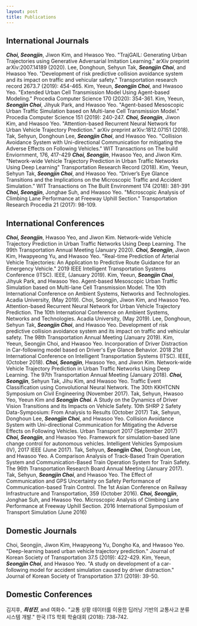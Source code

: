 ```yaml
---
layout: post
title: Publications
---
```



## International Journals

***Choi, Seongjin***, Jiwon Kim, and Hwasoo Yeo. "TrajGAIL: Generating Urban Trajectories using Generative Adversarial Imitation Learning." arXiv preprint arXiv:2007.14189 (2020).
Lee, Donghoun, Sehyun Tak, ***Seongjin Choi***, and Hwasoo Yeo. "Development of risk predictive collision avoidance system and its impact on traffic and vehicular safety." Transportation research record 2673.7 (2019): 454-465.
Kim, Yeeun, ***Seongjin Choi***, and Hwasoo Yeo. "Extended Urban Cell Transmission Model Using Agent-based Modeling." Procedia Computer Science 170 (2020): 354-361.
Kim, Yeeun, ***Seongjin Choi***, Jihyuk Park, and Hwasoo Yeo. "Agent-based Mesoscopic Urban Traffic Simulation based on Multi-lane Cell Transmission Model." Procedia Computer Science 151 (2019): 240-247.
***Choi, Seongjin***, Jiwon Kim, and Hwasoo Yeo. "Attention-based Recurrent Neural Network for Urban Vehicle Trajectory Prediction." arXiv preprint arXiv:1812.07151 (2018).
Tak, Sehyun, Donghoun Lee, ***Seongjin Choi***, and Hwasoo Yeo. "Collision Avoidance System with Uni-directional Communication for mitigating the Adverse Effects on Following Vehicles." WIT Transactions on The build Enviornment, 176, 417-429
***Choi, Seongjin***, Hwasoo Yeo, and Jiwon Kim. "Network-wide Vehicle Trajectory Prediction in Urban Traffic Networks Using Deep Learning" Transportation Research Record (2018).
Kim, Yeeun, Sehyun Tak, ***Seongjin Choi***, and Hwasoo Yeo. “Driver’s Eye Glance Transitions and the Implications on the Microscopic Traffic and Accident Simulation.” WIT Transactions on The Built Environment 174 (2018): 381-391
***Choi, Seongjin***, Jonghae Suh, and Hwasoo Yeo. "Microscopic Analysis of Climbing Lane Performance at Freeway Uphill Section." Transportation Research Procedia 21 (2017): 98-109.

## International Conferences

***Choi, Seongjin***, Hwasoo Yeo, and Jiwon Kim. Network-wide Vehicle Trajectory Prediction in Urban Traffic Networks Using Deep Learning. The 99th Transportation Annual Meeting (January 2020).
***Choi, Seongjin***, Jiwon Kim, Hwapyeong Yu, and Hwasoo Yeo. "Real-time Prediction of Arterial Vehicle Trajectories: An Application to Predictive Route Guidance for an Emergency Vehicle." 2019 IEEE Intelligent Transportation Systems Conference (ITSC). IEEE, (January 2019).
Kim, Yeeun, ***Seongjin Choi***, Jihyuk Park, and Hwasoo Yeo. Agent-based Mesoscopic Urban Traffic Simulation based on Multi-lane Cell Transmission Model. The 10th International Conference on Ambient Systems, Networks and Technologies. Acadia University, (May 2019).
Choi, Seongjin, Jiwon Kim, and Hwasoo Yeo. Attention-based Recurrent Neural Network for Urban Vehicle Trajectory Prediction. The 10th International Conference on Ambient Systems, Networks and Technologies. Acadia University, (May 2019).
Lee, Donghoun, Sehyun Tak, ***Seongjin Choi***, and Hwasoo Yeo. Development of risk predictive collision avoidance system and its impact on traffic and vehicular safety. The 98th Transportation Annual Meeting (January 2019).
Kim, Yeeun, Seongjin Choi, and Hwasoo Yeo. Incorporation of Driver Distraction in Car-following model based on Driver's Eye Glance Behavior. 2018 21st International Conference on Intelligent Transportation Systems (ITSC). IEEE, (October 2018).
***Choi, Seongjin***, Hwasoo Yeo, and Jiwon Kim. Network-wide Vehicle Trajectory Prediction in Urban Traffic Networks Using Deep Learning. The 97th Transportation Annual Meeting (January 2018).
***Choi, Seongjin***, Sehyun Tak, Jihu Kim, and Hwasoo Yeo. Traffic Event Classification using Convolutional Neural Network. The 30th KKHTCNN Symposium on Civil Engineering (November 2017).
Tak, Sehyun, Hwasoo Yeo, Yeeun Kim and ***Seongjin Choi***. A Study on the Dynamics of Driver Vision Transitions and its Impacts on Vehicle Safety. 10th SHRP 2 Safety Data-Symposium: From Analysis to Results (October 2017)
Tak, Sehyun, Donghoun Lee, ***Seongjin Choi***, and Hwasoo Yeo. Collision Avoidance System with Uni-directional Communication for Mitigating the Adverse Effects on Following Vehicles. Urban Transport 2017 (September 2017)
***Choi, Seongjin***, and Hwasoo Yeo. Framework for simulation-based lane change control for autonomous vehicles. Intelligent Vehicles Symposium (IV), 2017 IEEE (June 2017).
Tak, Sehyun, ***Seongjin Choi***, Donghoun Lee, and Hwasoo Yeo. A Comparison Analysis of Track-Based Train Operation System and Communication-Based Train Operation System for Train Safety. The 96th Transportation Research Board Annual Meeting (January 2017).
Tak, Sehyun, ***Seongjin Choi***, and Hwasoo Yeo. The Effect of Communication and GPS Uncertainty on Safety Performance of Communication-based Train Control. The 1st Asian Conference on Railway Infrastructure and Transportation, 359 (October 2016).
***Choi, Seongjin***, Jonghae Suh, and Hwasoo Yeo. Microscopic Analysis of Climbing Lane Performance at Freeway Uphill Section. 2016 International Symposium of Transport Simulation (June 2016)

## Domestic Journals
Choi, Seongjin, Jiwon Kim, Hwapyeong Yu, Dongho Ka, and Hwasoo Yeo. "Deep-learning based urban vehicle trajectory prediction." Journal of Korean Society of Transportation 37.5 (2019): 422-429.
Kim, Yeeun, ***Seongjin Choi***, and Hwasoo Yeo. "A study on development of a car-following model for accident simulation caused by driver distraction." Journal of Korean Society of Transportation 37.1 (2019): 39-50.

## Domestic Conferences
김지후, ***최성진***, and 여화수. "교통 상황 데이터를 이용한 딥러닝 기반의 교통사고 분류 시스템 개발." 한국 ITS 학회 학술대회 (2018): 738-742.


